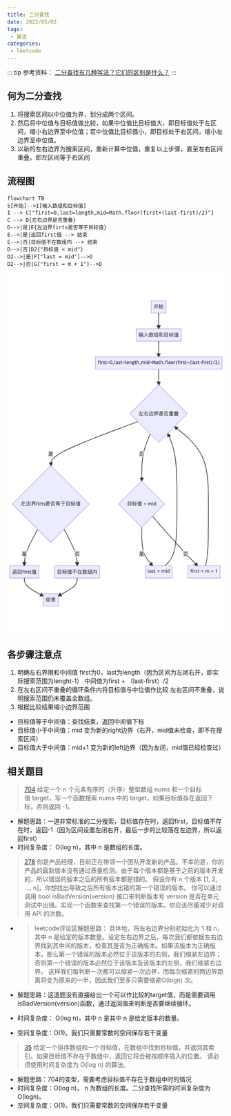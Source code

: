 ```yaml
---
title: 二分查找
date: 2022/05/02
tags:
 - 算法
categories:
 - leetcode
---
```

::: tip 参考资料：
[二分查找有几种写法？它们的区别是什么？](https://www.zhihu.com/question/36132386) 
::: 

## 何为二分查找
1. 将搜索区间以中位值为界，划分成两个区间。
2. 然后将中位值与目标值做比较，如果中位值比目标值大，即目标值处于左区间，缩小右边界至中位值；若中位值比目标值小，即目标处于右区间，缩小左边界至中位值。
3. 以新的左右边界为搜索区间，重新计算中位值，重复以上步骤，直至左右区间重叠。即左区间等于右区间
   
## 流程图
```
flowchart TB
S[开始]-->I[输入数组和目标值]
I --> C["first=0,last=length,mid=Math.floor(first+(last-first)/2)"] 
C --> D{左右边界是否重叠}
D-->|是|E{左边界firts是否等于目标值} 
E-->|是|返回first值 --> 结束
E-->|否|目标值不在数组内 --> 结束
D-->|否|D2{"目标值 < mid"}
D2-->|是|F["last = mid"]-->D
D2-->|否|G["first = m + 1"]-->D
```
![output](/img/flowchartbybinarysearch.png)

## 各步骤注意点
1. 明确左右界限和中间值
first为0，last为length（因为区间为左闭右开，即实际搜索范围为lenght-1）
中间值为first + （last-first）/2   
2. 在左右区间不重叠的循环条件内将目标值与中位值作比较
左右区间不重叠，说明搜索范围仍未覆盖全数组。
3. 根据比较结果缩小边界范围
 - 目标值等于中间值：查找结束，返回中间值下标
 - 目标值小于中间值：mid 变为新的right边界（右开，mid值未检查，即不在搜索区间）
 - 目标值大于中间值：mid+1 变为新的left边界（因为左闭，mid值已经检查过）

## 相关题目
>[704](https://leetcode-cn.com/problems/binary-search)
给定一个 n 个元素有序的（升序）整型数组 nums 和一个目标值 target，写一个函数搜索 nums 中的 target，如果目标值存在返回下标，否则返回 -1。

- 解题思路：一道非常标准的二分搜索，目标值存在时，返回first，目标值不存在时，返回-1（因为区间设置左闭右开，最后一步的比较落在左边界，所以返回first）
- 时间复杂度： O(log n)，其中 n 是数组的长度。

> [278](https://leetcode-cn.com/problems/first-bad-version/)
 你是产品经理，目前正在带领一个团队开发新的产品。不幸的是，你的产品的最新版本没有通过质量检测。由于每个版本都是基于之前的版本开发的，所以错误的版本之后的所有版本都是错的。
假设你有 n 个版本 [1, 2, ..., n]，你想找出导致之后所有版本出错的第一个错误的版本。
你可以通过调用 bool isBadVersion(version) 接口来判断版本号 version 是否在单元测试中出错。实现一个函数来查找第一个错误的版本。你应该尽量减少对调用 API 的次数。
- >leetcode评论区解题思路：
具体地，将左右边界分别初始化为 1 和 n，其中 n 是给定的版本数量。设定左右边界之后，每次我们都依据左右边界找到其中间的版本，检查其是否为正确版本。如果该版本为正确版本，那么第一个错误的版本必然位于该版本的右侧，我们缩紧左边界；否则第一个错误的版本必然位于该版本及该版本的左侧，我们缩紧右边界。
这样我们每判断一次都可以缩紧一次边界，而每次缩紧时两边界距离将变为原来的一半，因此我们至多只需要缩紧O(logn) 次。

- 解题思路：这道题没有直接给出一个可以作比较的target值，而是需要调用isBadVersion(version)函数，通过返回值来判断是否要继续循环。
- 时间复杂度： O(log n)，其中 n 是其中 n 是给定版本的数量。  
- 空间复杂度：O(1)。我们只需要常数的空间保存若干变量

> [35](https://leetcode-cn.com/problems/search-insert-position)
给定一个排序数组和一个目标值，在数组中找到目标值，并返回其索引。如果目标值不存在于数组中，返回它将会被按顺序插入的位置。
请必须使用时间复杂度为 O(log n) 的算法。

- 解题思路：704的变型，需要考虑目标值不存在于数组中时的情况
- 时间复杂度：O(log n)， n 为数组的长度。二分查找所需的时间复杂度为 O(logn)。
- 空间复杂度：O(1)。我们只需要常数的空间保存若干变量